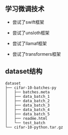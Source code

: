 ## 学习微调技术

- 尝试了swift框架

- 尝试了unsloth框架

- 尝试了llamaf框架

- 尝试了transformers框架

## dataset结构

```shell
dataset
├── cifar-10-batches-py
│   ├── batches.meta
│   ├── data_batch_1
│   ├── data_batch_2
│   ├── data_batch_3
│   ├── data_batch_4
│   ├── data_batch_5
│   ├── readme.html
│   └── test_batch
└── cifar-10-python.tar.gz
```


